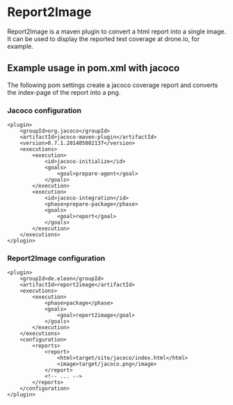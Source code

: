 # Report2Image

Report2Image is a maven plugin to convert a html report into a single image. It can be used to display the reported test coverage at drone.io, for example.

## Example usage in pom.xml with jacoco

The following pom settings create a jacoco coverage report and converts the index-page of the report into a png.

### Jacoco configuration
            
    <plugin>
        <groupId>org.jacoco</groupId>
        <artifactId>jacoco-maven-plugin</artifactId>
        <version>0.7.1.201405082137</version>
        <executions>
            <execution>
                <id>jacoco-initialize</id>
                <goals>
                    <goal>prepare-agent</goal>
                </goals>
            </execution>
            <execution>
                <id>jacoco-integration</id>
                <phase>prepare-package</phase>
                <goals>
                    <goal>report</goal>
                </goals>
            </execution>
        </executions>
    </plugin>
    
    
### Report2Image configuration

    <plugin>
        <groupId>de.eleon</groupId>
        <artifactId>report2image</artifactId>
        <executions>
            <execution>
                <phase>package</phase>
                <goals>
                    <goal>report2image</goal>
                </goals>
            </execution>
        </executions>
        <configuration>
            <reports>
                <report>
                    <html>target/site/jacoco/index.html</html>
                    <image>target/jacoco.png</image>
                </report>
                <!-- ... -->
            </reports>
        </configuration>
    </plugin>


